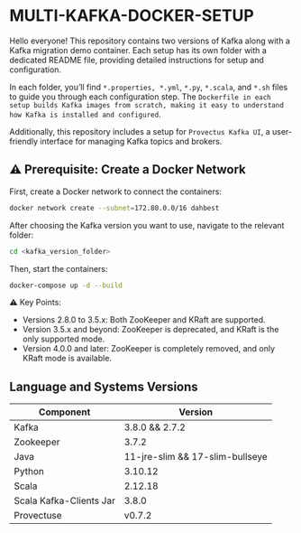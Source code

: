 # MULTI-KAFKA-DOCKER-SETUP

Hello everyone! This repository contains two versions of Kafka along with a Kafka migration demo container. Each setup has its own folder with a dedicated README file, providing detailed instructions for setup and configuration.

In each folder, you’ll find `*.properties, *.yml`, `*.py`, `*.scala`, and `*.sh` files to guide you through each configuration step. The `Dockerfile in each setup builds Kafka images from scratch, making it easy to understand how Kafka is installed and configured`.

Additionally, this repository includes a setup for `Provectus Kafka UI`, a user-friendly interface for managing Kafka topics and brokers.

## ⚠️ Prerequisite: Create a Docker Network

First, create a Docker network to connect the containers:
```bash
docker network create --subnet=172.80.0.0/16 dahbest
```

After choosing the Kafka version you want to use, navigate to the relevant folder:
```bash
cd <kafka_version_folder>
```

Then, start the containers:
```bash
docker-compose up -d --build 
```

⚠️ Key Points:
- Versions 2.8.0 to 3.5.x: Both ZooKeeper and KRaft are supported.
- Version 3.5.x and beyond: ZooKeeper is deprecated, and KRaft is the only supported mode.
- Version 4.0.0 and later: ZooKeeper is completely removed, and only KRaft mode is available.
  
## Language and Systems Versions

| Component             | Version     |
|-----------------------|-------------|
| Kafka                 | 3.8.0 && 2.7.2       |
| Zookeeper             | 3.7.2       |
| Java                  | 11-jre-slim && 17-slim-bullseye |
| Python                | 3.10.12     |
| Scala                 | 2.12.18     |
| Scala Kafka-Clients Jar| 3.8.0       |
| Provectuse | v0.7.2 |
